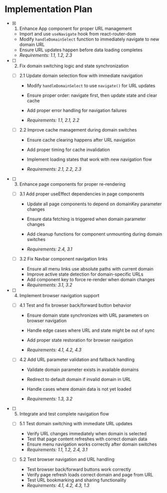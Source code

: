 # Implementation Plan

- [x] 1. Enhance App component for proper URL management


  - Import and use `useNavigate` hook from react-router-dom
  - Modify `handleDomainSelect` function to immediately navigate to new domain URL
  - Ensure URL updates happen before data loading completes
  - _Requirements: 1.1, 1.2, 2.3_



- [ ] 2. Fix domain switching logic and state synchronization
  - [ ] 2.1 Update domain selection flow with immediate navigation
    - Modify `handleDomainSelect` to use `navigate()` for URL updates
    - Ensure proper order: navigate first, then update state and clear cache

    - Add proper error handling for navigation failures
    - _Requirements: 1.1, 2.1, 2.2_

  - [ ] 2.2 Improve cache management during domain switches
    - Ensure cache clearing happens after URL navigation
    - Add proper timing for cache invalidation


    - Implement loading states that work with new navigation flow
    - _Requirements: 2.1, 2.2, 2.3_

- [ ] 3. Enhance page components for proper re-rendering
  - [ ] 3.1 Add proper useEffect dependencies in page components
    - Update all page components to depend on domainKey parameter changes


    - Ensure data fetching is triggered when domain parameter changes
    - Add cleanup functions for component unmounting during domain switches
    - _Requirements: 2.4, 3.1_


  - [ ] 3.2 Fix Navbar component navigation links
    - Ensure all menu links use absolute paths with current domain
    - Improve active state detection for domain-specific URLs
    - Add component key to force re-render when domain changes
    - _Requirements: 3.1, 3.2_


- [ ] 4. Implement browser navigation support
  - [ ] 4.1 Test and fix browser back/forward button behavior
    - Ensure domain state synchronizes with URL parameters on browser navigation
    - Handle edge cases where URL and state might be out of sync

    - Add proper state restoration for browser navigation
    - _Requirements: 4.1, 4.2, 4.3_

  - [ ] 4.2 Add URL parameter validation and fallback handling
    - Validate domain parameter exists in available domains


    - Redirect to default domain if invalid domain in URL
    - Handle cases where domain data is not yet loaded
    - _Requirements: 1.3, 3.2_

- [ ] 5. Integrate and test complete navigation flow
  - [ ] 5.1 Test domain switching with immediate URL updates
    - Verify URL changes immediately when domain is selected
    - Test that page content refreshes with correct domain data
    - Ensure menu navigation works correctly after domain switches
    - _Requirements: 1.1, 1.2, 2.4, 3.1_

  - [ ] 5.2 Test browser navigation and URL handling
    - Test browser back/forward buttons work correctly
    - Verify page refresh loads correct domain and page from URL
    - Test URL bookmarking and sharing functionality
    - _Requirements: 4.1, 4.2, 4.3, 1.3_